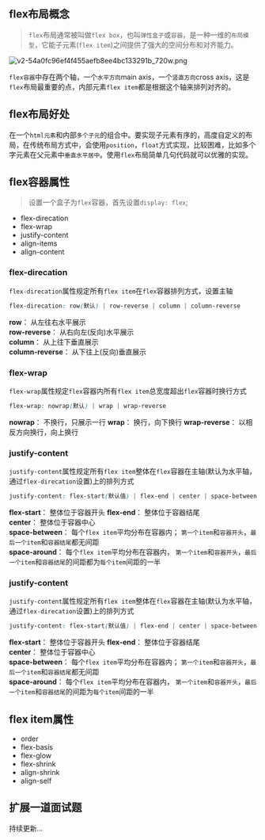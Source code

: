 ## flex布局概念  
> `flex`布局通常被叫做`flex box`，也叫`弹性盒子`或`容器`，是一种一维的`布局模型`，它能子元素(`flex item`)之间提供了强大的空间分布和对齐能力。   
   
![v2-54a0fc96ef4f455aefb8ee4bc133291b_720w.png](https://i.loli.net/2020/10/15/WBQ8RSuH7norCs4.png)    

`flex容器`中存在两个轴，一个`水平方向`main axis，一个`竖直方向`cross axis，这是`flex`布局最重要的点，内部元素`flex item`都是根据这个轴来排列对齐的。  

## flex布局好处    
在一个`html元素`和内部`多个子元`的组合中。要实现子元素有序的，高度自定义的布局，在传统布局方式中，会使用`position`，`float`方式实现，比较困难，比如多个字元素在父元素中`垂直水平居中`。使用`flex`布局简单几句代码就可以优雅的实现。    

## flex容器属性    
> 设置一个盒子为`flex`容器，首先设置`display: flex`;  

 - flex-direcation
 - flex-wrap
 - justify-content
 - align-items
 - align-content  
 
### flex-direcation   
`flex-direcation`属性规定所有`flex item`在`flex`容器排列方式，设置主轴
  
```css  
flex-direcation: row(默认) | row-reverse | column | column-reverse
```  
**row**： 从左往右水平展示    
**row-reverse**： 从右向左(反向)水平展示    
**column**： 从上往下垂直展示  
**column-reverse**： 从下往上(反向)垂直展示

### flex-wrap   
`flex-wrap`属性规定`flex`容器内所有`flex item`总宽度超出`flex`容器时换行方式    

```css  
flex-wrap: nowrap(默认) | wrap | wrap-reverse
```  
**nowrap**： 不换行，只展示一行
**wrap**： 换行，向下换行
**wrap-reverse**： 以相反方向换行，向上换行
   
### justify-content  
`justify-content`属性规定所有`flex item`整体在`flex`容器在主轴(默认为水平轴，通过`flex-direcation`设置)上的排列方式

```css  
justify-content: flex-start(默认值) | flex-end | center | space-between | space-around
```  
**flex-start**： 整体位于容器开头
**flex-end**： 整体位于容器结尾  
**center**： 整体位于容器中心  
**space-between**： 每个`flex item`平均分布在容器内； `第一个item`和`容器开头`，`最后一个item`和`容器结尾`都无间距  
**space-around**： 每个`flex item`平均分布在容器内， `第一个item`和`容器开头`，`最后一个item`和`容器结尾`的间距都为`每个item`间距的一半    

### justify-content  
`justify-content`属性规定所有`flex item`整体在`flex`容器在主轴(默认为水平轴，通过`flex-direcation`设置)上的排列方式

```css  
justify-content: flex-start(默认值) | flex-end | center | space-between | space-around
```  
**flex-start**： 整体位于容器开头
**flex-end**： 整体位于容器结尾  
**center**： 整体位于容器中心  
**space-between**： 每个`flex item`平均分布在容器内； `第一个item`和`容器开头`，`最后一个item`和`容器结尾`都无间距  
**space-around**： 每个`flex item`平均分布在容器内， `第一个item`和`容器开头`，`最后一个item`和`容器结尾`的间距为`每个item`间距的一半
## flex item属性  
 - order
 - flex-basis
 - flex-glow
 - flex-shrink
 - align-shrink
 - align-self    
 
## 扩展一道面试题  
  
持续更新...